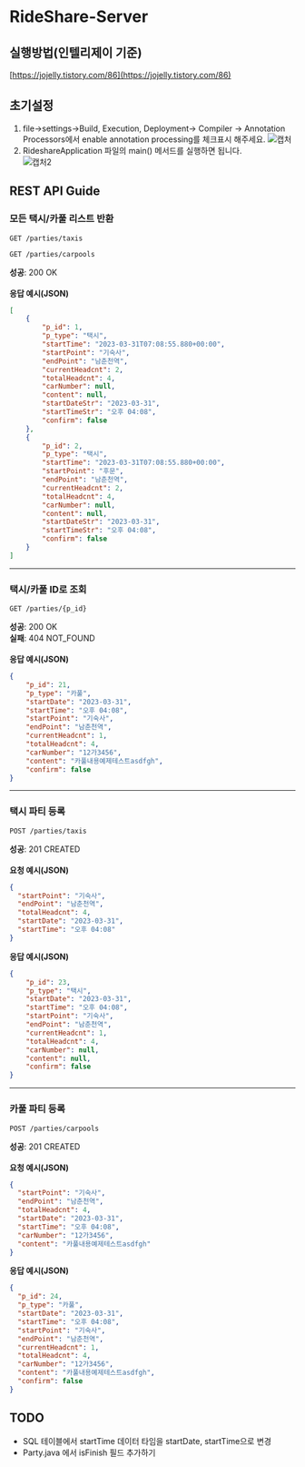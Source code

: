 # RideShare-Server
## 실행방법(인텔리제이 기준) 
[https://jojelly.tistory.com/86](https://jojelly.tistory.com/86)
## 초기설정
1. file->settings->Build, Execution, Deployment-> Compiler -> Annotation Processors에서 enable annotation processing를 체크표시 해주세요.
![캡처](https://user-images.githubusercontent.com/70526479/229042932-646348cf-5152-410a-bdce-9fdc85a1b695.PNG)
2. RideshareApplication 파일의 main() 메서드를 실행하면 됩니다.<br>
![캡처2](https://user-images.githubusercontent.com/70526479/229047097-cf8ed5c7-6415-4326-bfbe-928179b7b0c3.PNG)
## REST API Guide
### 모든 택시/카풀 리스트 반환
```http
GET /parties/taxis
```
```http
GET /parties/carpools
```
**성공**: 200 OK <br><br>
**응답 예시(JSON)**
```json
[
    {
        "p_id": 1,
        "p_type": "택시",
        "startTime": "2023-03-31T07:08:55.880+00:00",
        "startPoint": "기숙사",
        "endPoint": "남춘천역",
        "currentHeadcnt": 2,
        "totalHeadcnt": 4,
        "carNumber": null,
        "content": null,
        "startDateStr": "2023-03-31",
        "startTimeStr": "오후 04:08",
        "confirm": false
    },
    {
        "p_id": 2,
        "p_type": "택시",
        "startTime": "2023-03-31T07:08:55.880+00:00",
        "startPoint": "후문",
        "endPoint": "남춘천역",
        "currentHeadcnt": 2,
        "totalHeadcnt": 4,
        "carNumber": null,
        "content": null,
        "startDateStr": "2023-03-31",
        "startTimeStr": "오후 04:08",
        "confirm": false
    }
]
```
- - -
### 택시/카풀 ID로 조회
```http request
GET /parties/{p_id}
```
**성공**: 200 OK <br>
**실패**: 404 NOT_FOUND <BR><br>
**응답 예시(JSON)**
```json
{
    "p_id": 21,
    "p_type": "카풀",
    "startDate": "2023-03-31",
    "startTime": "오후 04:08",
    "startPoint": "기숙사",
    "endPoint": "남춘천역",
    "currentHeadcnt": 1,
    "totalHeadcnt": 4,
    "carNumber": "12가3456",
    "content": "카풀내용예제테스트asdfgh",
    "confirm": false
}
```
- - -
### 택시 파티 등록
```http request
POST /parties/taxis
```
**성공**: 201 CREATED <br><BR>
**요청 예시(JSON)**
```json
{
  "startPoint": "기숙사",
  "endPoint": "남춘천역",
  "totalHeadcnt": 4,
  "startDate": "2023-03-31",
  "startTime": "오후 04:08"
}
```
**응답 예시(JSON)**
```json
{
    "p_id": 23,
    "p_type": "택시",
    "startDate": "2023-03-31",
    "startTime": "오후 04:08",
    "startPoint": "기숙사",
    "endPoint": "남춘천역",
    "currentHeadcnt": 1,
    "totalHeadcnt": 4,
    "carNumber": null,
    "content": null,
    "confirm": false
}
```
- - -
### 카풀 파티 등록
```http request
POST /parties/carpools
```
**성공**: 201 CREATED <br><BR>
**요청 예시(JSON)**
```json
{
  "startPoint": "기숙사",
  "endPoint": "남춘천역",
  "totalHeadcnt": 4,
  "startDate": "2023-03-31",
  "startTime": "오후 04:08",
  "carNumber": "12가3456",
  "content": "카풀내용예제테스트asdfgh"
}
```
**응답 예시(JSON)**
```json
{
  "p_id": 24,
  "p_type": "카풀",
  "startDate": "2023-03-31",
  "startTime": "오후 04:08",
  "startPoint": "기숙사",
  "endPoint": "남춘천역",
  "currentHeadcnt": 1,
  "totalHeadcnt": 4,
  "carNumber": "12가3456",
  "content": "카풀내용예제테스트asdfgh",
  "confirm": false
}
```
## TODO
- SQL 테이블에서 startTime 데이터 타임을 startDate, startTime으로 변경
- Party.java 에서 isFinish 필드 추가하기
